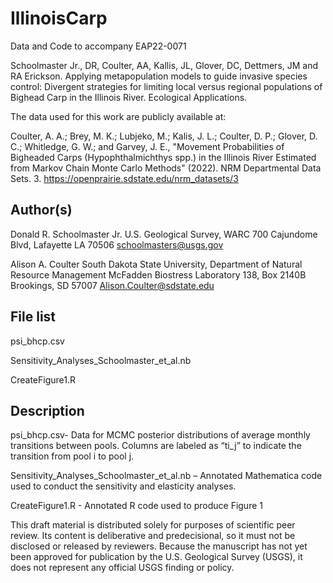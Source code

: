 # IllinoisCarp
Data and Code to accompany EAP22-0071

Schoolmaster Jr., DR, Coulter, AA, Kallis, JL, Glover, DC, Dettmers, JM and RA Erickson. Applying metapopulation models to guide invasive species control: Divergent strategies for limiting local versus regional populations of Bighead Carp in the Illinois River. Ecological Applications.

The data used for this work are publicly available at:

Coulter, A. A.; Brey, M. K.; Lubjeko, M.; Kalis, J. L.; Coulter, D. P.; Glover, D. C.; Whitledge, G. W.; and Garvey, J. E., "Movement Probabilities of Bigheaded Carps (Hypophthalmichthys spp.) in the Illinois River Estimated from Markov Chain Monte Carlo Methods" (2022). NRM Departmental Data Sets. 3. 
https://openprairie.sdstate.edu/nrm_datasets/3

## Author(s)

Donald R. Schoolmaster Jr.
U.S. Geological Survey, WARC
700 Cajundome Blvd, Lafayette LA 70506
schoolmasters@usgs.gov

Alison A. Coulter 
South Dakota State University, Department of Natural Resource Management
McFadden Biostress Laboratory 138, Box 2140B Brookings, SD 57007
Alison.Coulter@sdstate.edu


## File list

psi_bhcp.csv 

Sensitivity_Analyses_Schoolmaster_et_al.nb

CreateFigure1.R

## Description

psi_bhcp.csv- Data for MCMC posterior distributions of average monthly transitions between pools. Columns are labeled as “ti_j” to indicate the transition from pool i to pool j.

Sensitivity_Analyses_Schoolmaster_et_al.nb – Annotated Mathematica code used to conduct the sensitivity and elasticity analyses.

CreateFigure1.R - Annotated R code used to produce Figure 1

This draft material is distributed solely for purposes of scientific peer review. Its content is deliberative and predecisional, so it must not be disclosed or released by reviewers. Because the manuscript has not yet been approved for publication by the U.S. Geological Survey (USGS), it does not represent any official USGS finding or policy.


